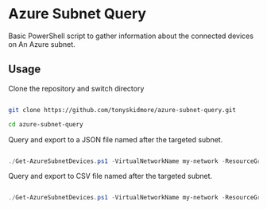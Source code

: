# Azure Subnet Query

Basic PowerShell script to gather information about the connected devices on An Azure subnet.

## Usage

Clone the repository and switch directory

````bash

git clone https://github.com/tonyskidmore/azure-subnet-query.git

cd azure-subnet-query

````
Query and export to a JSON file named after the targeted subnet.

````powershell

./Get-AzureSubnetDevices.ps1 -VirtualNetworkName my-network -ResourceGroupName rg-my-network -SubnetName my-subnet -Subscription 52f83193-8813-4c1b-ae89-bf568f347360

````

Query and export to CSV file named after the targeted subnet.

````powershell

./Get-AzureSubnetDevices.ps1 -VirtualNetworkName my-network -ResourceGroupName rg-my-network -SubnetName my-subnet -Subscription 52f83193-8813-4c1b-ae89-bf568f347360 -Flatten:$true

````

